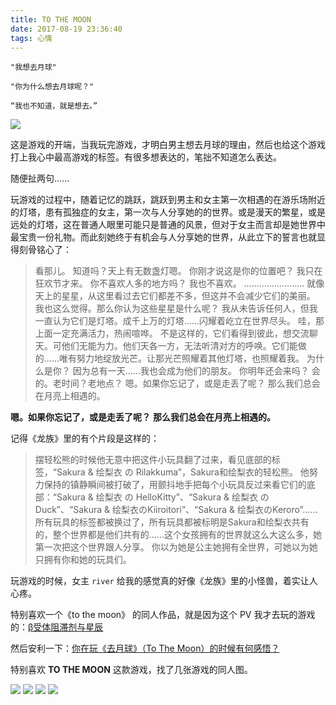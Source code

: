 ```yaml
---
title: TO THE MOON
date: 2017-08-19 23:36:40
tags: 心情
---
```


`"我想去月球"`

`"你为什么想去月球呢？"`

`“我也不知道，就是想去。”`

![](/img/to_the_moon/to_the_moon2.jpg)

<!--more-->


这是游戏的开端，当我玩完游戏，才明白男主想去月球的理由，然后也给这个游戏打上我心中最高游戏的标签。有很多想表达的，笔拙不知道怎么表达。

随便扯两句......

玩游戏的过程中，随着记忆的跳跃，跳跃到男主和女主第一次相遇的在游乐场附近的灯塔，患有孤独症的女主，第一次与人分享她的的世界。或是漫天的繁星，或是远处的灯塔，这在普通人眼里可能只是普通的风景，但对于女主而言却是她世界中最宝贵一份礼物。而此刻她终于有机会与人分享她的世界，从此立下的誓言也就显得刻骨铭心了：

> 看那儿。
知道吗？天上有无数盏灯嗯。
你刚才说这是你的位置吧？
我只在狂欢节才来。
你不喜欢人多的地方吗？
我也不喜欢。
……………………
就像天上的星星，从这里看过去它们都差不多，但这并不会减少它们的美丽。
我也这么觉得。那么你认为这些星星是什么呢？
我从未告诉任何人，但我一直认为它们是灯塔。成千上万的灯塔……闪耀着屹立在世界尽头。
哇，那上面一定充满活力，热闹喧哗。
不是这样的，它们看得到彼此，想交流聊天。可他们无能为力。他们天各一方，无法听清对方的呼唤。它们能做的……唯有努力地绽放光芒。让那光芒照耀着其他灯塔，也照耀着我。
为什么是你？
因为总有一天……我也会成为他们的朋友。
你明年还会来吗？
会的。老时间？老地点？
嗯。如果你忘记了，或是走丢了呢？
那么我们总会在月亮上相遇的。

**嗯。如果你忘记了，或是走丢了呢？**
**那么我们总会在月亮上相遇的。**


记得《龙族》里的有个片段是这样的：

> 摆轻松熊的时候他无意中把这件小玩具翻了过来，看见底部的标签，“Sakura & 绘梨衣 の Rilakkuma”，Sakura和绘梨衣的轻松熊。 
他努力保持的镇静瞬间被打破了，用颤抖地手把每个小玩具反过来看它们的底部：“Sakura & 绘梨衣 の HelloKitty”、“Sakura & 绘梨衣 の Duck”、“Sakura & 绘梨衣のKiiroitori”、“Sakura & 绘梨衣のKeroro”……所有玩具的标签都被换过了，所有玩具都被标明是Sakura和绘梨衣共有的，整个世界都是他们共有的……这个女孩拥有的世界就这么大这么多，她第一次把这个世界跟人分享。 
你以为她是公主她拥有全世界，可她以为她只拥有你和她的玩具们。

玩游戏的时候，女主 `river`  给我的感觉真的好像《龙族》里的小怪兽，着实让人心疼。

特别喜欢一个《to the moon》 的同人作品，就是因为这个 PV 我才去玩的游戏的：[β受体阻滞剂与星辰](https://www.bilibili.com/video/av8785341/)

然后安利一下：[你在玩《去月球》（To The Moon）的时候有何感悟？](https://www.zhihu.com/question/20712730)

特别喜欢 **TO THE MOON** 这款游戏，找了几张游戏的同人图。

![](/img/to_the_moon/to_the_moon1.jpg)
![](/img/to_the_moon/to_the_moon3.png)
![](/img/to_the_moon/to_the_moon4.jpg)
![](/img/to_the_moon/to_the_moon5.jpg)


